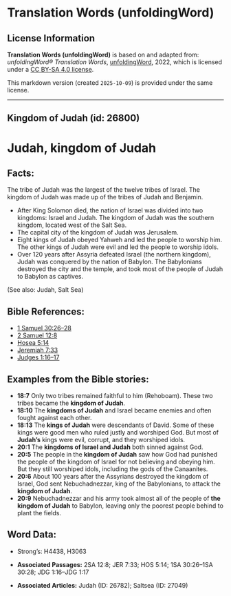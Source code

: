 # Translation Words (unfoldingWord)

## License Information

**Translation Words (unfoldingWord)** is based on and adapted from: _unfoldingWord® Translation Words_, [unfoldingWord](https://unfoldingword.org/utw), 2022, which is licensed under a [CC BY-SA 4.0 license](https://creativecommons.org/licenses/by-sa/4.0/legalcode.en).

This markdown version (created `2025-10-09`) is provided under the same license.



--------------------------------

## Kingdom of Judah (id: 26800)

Judah, kingdom of Judah
=======================

Facts:
------

The tribe of Judah was the largest of the twelve tribes of Israel. The kingdom of Judah was made up of the tribes of Judah and Benjamin.

* After King Solomon died, the nation of Israel was divided into two kingdoms: Israel and Judah. The kingdom of Judah was the southern kingdom, located west of the Salt Sea.
* The capital city of the kingdom of Judah was Jerusalem.
* Eight kings of Judah obeyed Yahweh and led the people to worship him. The other kings of Judah were evil and led the people to worship idols.
* Over 120 years after Assyria defeated Israel (the northern kingdom), Judah was conquered by the nation of Babylon. The Babylonians destroyed the city and the temple, and took most of the people of Judah to Babylon as captives.

(See also: Judah, Salt Sea)

Bible References:
-----------------

* [1 Samuel 30:26–28](https://ref.ly/1Sam30:26-1Sam30:28)
* [2 Samuel 12:8](https://ref.ly/2Sam12:8)
* [Hosea 5:14](https://ref.ly/Hos5:14)
* [Jeremiah 7:33](https://ref.ly/Jer7:33)
* [Judges 1:16–17](https://ref.ly/Judg1:16-Judg1:17)

Examples from the Bible stories:
--------------------------------

* **18:7** Only two tribes remained faithful to him (Rehoboam). These two tribes became the **kingdom of Judah**.
* **18:10** The **kingdoms of Judah** and Israel became enemies and often fought against each other.
* **18:13** The **kings of Judah** were descendants of David. Some of these kings were good men who ruled justly and worshiped God. But most of **Judah’s** kings were evil, corrupt, and they worshiped idols.
* **20:1** The **kingdoms of Israel and Judah** both sinned against God.
* **20:5** The people in the **kingdom of Judah** saw how God had punished the people of the kingdom of Israel for not believing and obeying him. But they still worshiped idols, including the gods of the Canaanites.
* **20:6** About 100 years after the Assyrians destroyed the kingdom of Israel, God sent Nebuchadnezzar, king of the Babylonians, to attack the **kingdom of Judah**.
* **20:9** Nebuchadnezzar and his army took almost all of the people of **the kingdom of Judah** to Babylon, leaving only the poorest people behind to plant the fields.

Word Data:
----------

* Strong’s: H4438, H3063

* **Associated Passages:** 2SA 12:8; JER 7:33; HOS 5:14; 1SA 30:26–1SA 30:28; JDG 1:16–JDG 1:17
* **Associated Articles:** Judah (ID: 26782); Saltsea (ID: 27049)

